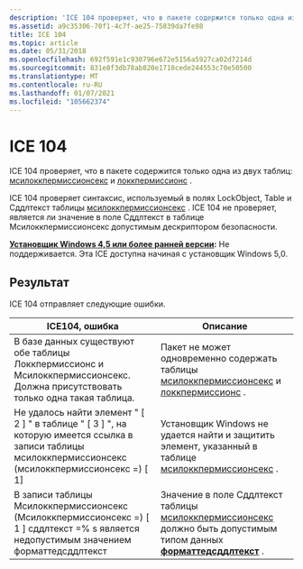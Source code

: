 ```yaml
---
description: 'ICE 104 проверяет, что в пакете содержится только одна из двух таблиц: Мсилоккпермиссионсекс и Локкпермиссионс.'
ms.assetid: a9c35306-70f1-4c7f-ae25-75839da7fe98
title: ICE 104
ms.topic: article
ms.date: 05/31/2018
ms.openlocfilehash: 692f591e1c930796e672e5156a5927ca02d7214d
ms.sourcegitcommit: 831e8f3db78ab820e1710cede244553c70e50500
ms.translationtype: MT
ms.contentlocale: ru-RU
ms.lasthandoff: 01/07/2021
ms.locfileid: "105662374"
---
```

# <a name="ice-104"></a>ICE 104

ICE 104 проверяет, что в пакете содержится только одна из двух таблиц: [мсилоккпермиссионсекс](msilockpermissionsex-table.md) и [локкпермиссионс](lockpermissions-table.md) .

ICE 104 проверяет синтаксис, используемый в полях LockObject, Table и Сддлтекст таблицы [мсилоккпермиссионсекс](msilockpermissionsex-table.md) . ICE 104 не проверяет, является ли значение в поле Сддлтекст в таблице Мсилоккпермиссионсекс допустимым дескриптором безопасности.

**[Установщик Windows 4,5 или более ранней версии](not-supported-in-windows-installer-4-5.md):** Не поддерживается. Эта ICE доступна начиная с установщик Windows 5,0.

## <a name="result"></a>Результат

ICE 104 отправляет следующие ошибки.



| ICE104, ошибка                                                                                                                            | Описание                                                                                                                                                                             |
|-----------------------------------------------------------------------------------------------------------------------------------------|-----------------------------------------------------------------------------------------------------------------------------------------------------------------------------------------|
| В базе данных существуют обе таблицы Локкпермиссионс и Мсилоккпермиссионсекс. Должна присутствовать только одна такая таблица.                      | Пакет не может одновременно содержать таблицы [мсилоккпермиссионсекс](msilockpermissionsex-table.md) и [локкпермиссионс](lockpermissions-table.md) .                                       |
| Не удалось найти элемент " \[ 2 \] " в таблице " \[ 3 \] ", на которую имеется ссылка в записи таблицы мсилоккпермиссионсекс (мсилоккпермиссионсекс =) \[ 1\] | Установщик Windows не удается найти и защитить элемент, указанный в таблице [мсилоккпермиссионсекс](msilockpermissionsex-table.md) .                                                  |
| В записи таблицы Мсилоккпермиссионсекс (Мсилоккпермиссионсекс =) \[ 1 \] сддлтекст =% s является недопустимым значением форматтедсддлтекст  | Значение в поле Сддлтекст таблицы [мсилоккпермиссионсекс](msilockpermissionsex-table.md) должно быть допустимым типом данных [**форматтедсддлтекст**](formattedsddltext.md) . |



 

 

 



